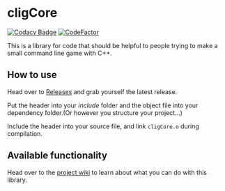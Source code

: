 # cligCore
[![Codacy Badge](https://api.codacy.com/project/badge/Grade/f8188a6619fc4f4ea92f3fd49ce1085a)](https://www.codacy.com/app/LumpBloom7/cligCore?utm_source=github.com&amp;utm_medium=referral&amp;utm_content=LumpBloom7/cligCore&amp;utm_campaign=Badge_Grade) [![CodeFactor](https://www.codefactor.io/repository/github/lumpbloom7/cligcore/badge)](https://www.codefactor.io/repository/github/lumpbloom7/cligcore)

This is a library for code that should be helpful to people trying to make a small command line game with C++.

## How to use
Head over to [Releases](https://github.com/LumpBloom7/cligCore/releases) and grab yourself the latest release.

Put the header into your *include* folder and the object file into your dependency folder.(Or however you structure your project...)

Include the header into your source file, and link `cligCore.o` during compilation.

## Available functionality

Head over to the [project wiki](https://github.com/LumpBloom7/cligCore/wiki) to learn about what you can do with this library.
